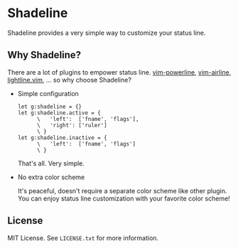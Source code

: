 Shadeline
=========
Shadeline provides a very simple way to customize your status line.


Why Shadeline?
--------------
There are a lot of plugins to empower status line.
[vim-powerline](https://github.com/Lokaltog/vim-powerline),
[vim-airline](https://github.com/bling/vim-airline),
[lightline.vim](https://github.com/itchyny/lightline.vim), ...
so why choose Shadeline?

- Simple configuration

	```vim
	let g:shadeline = {}
	let g:shadeline.active = {
	      \   'left':  ['fname', 'flags'],
	      \   'right': ['ruler']
	      \ }
	let g:shadeline.inactive = {
	      \   'left':  ['fname', 'flags']
	      \ }
	```

	That's all. Very simple.

- No extra color scheme

	It's peaceful, doesn't require a separate color scheme like other plugin.
	You can enjoy status line customization with your favorite color scheme!


License
-------
MIT License. See `LICENSE.txt` for more information.
